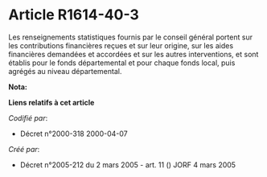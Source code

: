 # Article R1614-40-3

Les renseignements statistiques fournis par le conseil général portent sur les contributions financières reçues et sur leur
origine, sur les aides financières demandées et accordées et sur les autres interventions, et sont établis pour le fonds
départemental et pour chaque fonds local, puis agrégés au niveau départemental.

**Nota:**



**Liens relatifs à cet article**

_Codifié par_:

  - Décret n°2000-318 2000-04-07

_Créé par_:

  - Décret n°2005-212 du 2 mars 2005 - art. 11 () JORF 4 mars 2005
